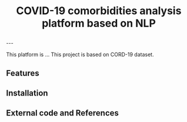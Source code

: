 <h1 align="center">
    <p>COVID-19 comorbidities analysis platform based on NLP</p>
</h1>
---

This platform is ...
This project is based on CORD-19 dataset.


## Features

## Installation

## External code and References



